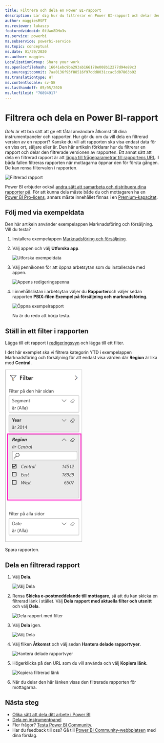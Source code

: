 ```yaml
---
title: Filtrera och dela en Power BI-rapport
description: Lär dig hur du filtrerar en Power BI-rapport och delar den med medarbetare i organisationen.
author: maggiesMSFT
ms.reviewer: lukaszp
featuredvideoid: 0tUwn8DHo3s
ms.service: powerbi
ms.subservice: powerbi-service
ms.topic: conceptual
ms.date: 01/29/2020
ms.author: maggies
LocalizationGroup: Share your work
ms.openlocfilehash: 16041ebc9ba293ab166178e008b12277d94e89c3
ms.sourcegitcommit: 7aa0136f93f88516f97ddd8031ccac5d07863b92
ms.translationtype: HT
ms.contentlocale: sv-SE
ms.lasthandoff: 05/05/2020
ms.locfileid: "76894917"
---
```

# <a name="filter-and-share-a-power-bi-report"></a>Filtrera och dela en Power BI-rapport
*Dela* är ett bra sätt att ge ett fåtal användare åtkomst till dina instrumentpaneler och rapporter. Hur gör du om du vill dela en filtrerad version av en rapport? Kanske du vill att rapporten ska visa endast data för en viss ort, säljare eller år. Den här artikeln förklarar hur du filtrerar en rapport och delar den filtrerade versionen av rapporten. Ett annat sätt att dela en filtrerad rapport är att [lägga till frågeparametrar till rapportens URL](service-url-filters.md). I båda fallen filtreras rapporten när mottagarna öppnar den för första gången. De kan rensa filtervalen i rapporten.

![Filtrerad rapport](media/service-share-reports/power-bi-share-filter-pane-report.png)

Power BI erbjuder också [andra sätt att samarbeta och distribuera dina rapporter på](service-how-to-collaborate-distribute-dashboards-reports.md). För att kunna dela måste både du och mottagaren ha en [Power BI Pro-licens](service-features-license-type.md), annars måste innehållet finnas i en [Premium-kapacitet](service-premium-what-is.md). 

## <a name="follow-along-with-sample-data"></a>Följ med via exempeldata

Den här artikeln använder exempelappen Marknadsföring och försäljning. Vill du testa? 

1. Installera exempelappen [Marknadsföring och försäljning](https://appsource.microsoft.com/product/power-bi/microsoft-retail-analysis-sample.salesandmarketingsample?tab=Overview).
2. Välj appen och välj **Utforska app**.

   ![Utforska exempeldata](media/service-share-reports/power-bi-sample-explore-data.png)

3. Välj pennikonen för att öppna arbetsytan som du installerade med appen.

    ![Appens redigeringspenna](media/service-share-reports/power-bi-edit-pencil-app.png)

4. I innehållslistan i arbetsytan väljer du **Rapporter**och väljer sedan rapporten **PBIX-filen Exempel på försäljning och marknadsföring**.

    ![Öppna exempelrapport](media/service-share-reports/power-bi-open-sample-report.png)

    Nu är du redo att börja testa.

## <a name="set-a-filter-in-the-report"></a>Ställ in ett filter i rapporten

Lägga till ett rapport i [redigeringsvyn](consumer/end-user-reading-view.md) och lägga till ett filter.

I det här exemplet ska vi filtrera kategorin YTD i exempelappen Marknadsföring och försäljning för att endast visa värden där **Region** är lika med **Central**. 
 
![Rapportfilterfönstret](media/service-share-reports/power-bi-share-report-filter.png)

Spara rapporten.

## <a name="share-the-filtered-report"></a>Dela en filtrerad rapport

1. Välj **Dela**.

   ![Välj Dela](media/service-share-reports/power-bi-share.png)

2. Rensa **Skicka e-postmeddelande till mottagare**, så att du kan skicka en filtrerad länk i stället. Välj **Dela rapport med aktuella filter och utsnitt** och välj **Dela**.

    ![Dela rapport med filter](media/service-share-reports/power-bi-share-with-filters.png)

4. Välj **Dela** igen.

   ![Välj Dela](media/service-share-reports/power-bi-share.png)

5. Välj fliken **Åtkomst** och välj sedan **Hantera delade rapportvyer**.

    ![Hantera delade rapportvyer](media/service-share-reports/power-bi-manage-shared-report-views.png)

6. Högerklicka på den URL som du vill använda och välj **Kopiera länk**.

    ![Kopiera filtrerad länk](media/service-share-reports/power-bi-copy-filtered-link.png)

7. När du delar den här länken visas den filtrerade rapporten för mottagarna. 


## <a name="next-steps"></a>Nästa steg
* [Olika sätt att dela ditt arbete i Power BI](service-how-to-collaborate-distribute-dashboards-reports.md)
* [Dela en instrumentpanel](service-share-dashboards.md)
* Fler frågor? [Testa Power BI Community](https://community.powerbi.com/).
* Har du feedback till oss? Gå till [Power BI Community-webbplatsen](https://community.powerbi.com/) med dina förslag.

